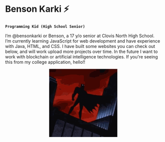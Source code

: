 # Benson Karki ⚡

**`Programming Kid (High School Senior)`**

I’m @bensonkarki or Benson, a 17 y/o senior at Clovis North High School. I’m currently learning JavaScript for web development and have experience with Java, HTML, and CSS. I have built some websites you can check out below, and will work upload more projects over time. In the future I want to work with blockchain or artificial intelligence technologies. If you're seeing this from my college application, hello!!

<p align="center"; width: 250px;>
  <img src="Gifs/batman.gif" alt="animated" />
</p>


<!---
bensonkarki/bensonkarki is a ✨ special ✨ repository because its `README.md` (this file) appears on your GitHub profile.
You can click the Preview link to take a look at your changes.
--->

